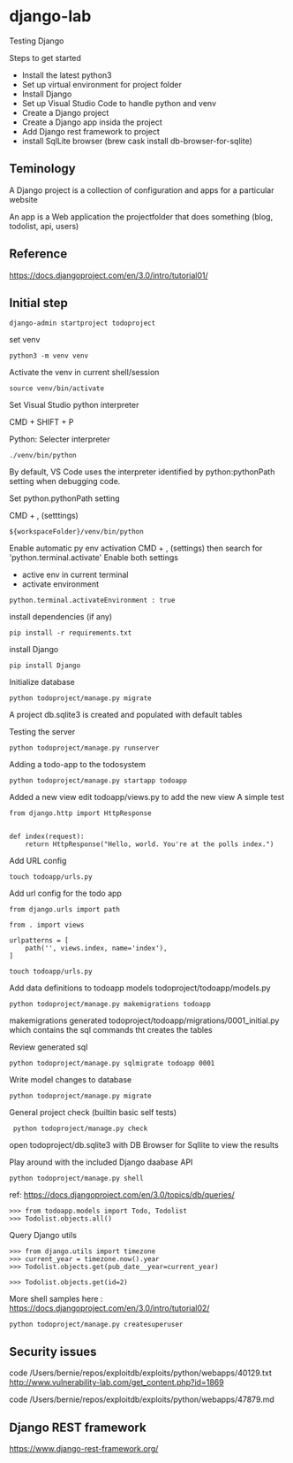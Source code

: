# django-lab
Testing Django

Steps to get started

* Install the latest python3
* Set up virtual environment for project folder
* Install Django
* Set up Visual Studio Code to handle python and venv
* Create a Django project
* Create a Django app insida the project
* Add Django rest framework to project 
* install SqlLite browser (brew cask install db-browser-for-sqlite)

## Teminology
A Django project is a collection of configuration and apps for a particular website

An app is a Web application the projectfolder that does something (blog, todolist, api, users)

## Reference
https://docs.djangoproject.com/en/3.0/intro/tutorial01/

## Initial step
```
django-admin startproject todoproject
```

set venv

```
python3 -m venv venv
```

Activate the venv in current shell/session
```
source venv/bin/activate
```

Set Visual Studio python interpreter

CMD + SHIFT + P

Python: Selecter interpreter
```
./venv/bin/python
```

By default, VS Code uses the interpreter identified by python:pythonPath setting when debugging code.

Set python.pythonPath setting

CMD + ,   (setttings)
```
${workspaceFolder}/venv/bin/python
```

Enable automatic py env activation
CMD + ,    (settings)
then search for 'python.terminal.activate'
Enable both settings
* active env in current terminal
* activate environment
```
python.terminal.activateEnvironment : true
```

install dependencies (if any)
```
pip install -r requirements.txt
```

install Django
```
pip install Django
```

Initialize database
```
python todoproject/manage.py migrate
```
A project db.sqlite3 is created and populated with default tables

Testing the server
```
python todoproject/manage.py runserver
```

Adding a todo-app to the todosystem
```
python todoproject/manage.py startapp todoapp
```

Added a new view 
edit todoapp/views.py to add the new view
A simple test
```
from django.http import HttpResponse


def index(request):
    return HttpResponse("Hello, world. You're at the polls index.")
```

Add URL config

```
touch todoapp/urls.py
```
Add url config for the todo app
```
from django.urls import path

from . import views

urlpatterns = [
    path('', views.index, name='index'),
]
```

```
touch todoapp/urls.py
```

Add data definitions to todoapp models
todoproject/todoapp/models.py


```
python todoproject/manage.py makemigrations todoapp
```
makemigrations generated todoproject/todoapp/migrations/0001_initial.py which contains the sql commands tht creates the tables

Review generated sql
```
python todoproject/manage.py sqlmigrate todoapp 0001 
```

Write model changes to database
```
python todoproject/manage.py migrate
```

General project check (builtin basic self tests)
```
 python todoproject/manage.py check
```

open todoproject/db.sqlite3 with DB Browser for Sqllite to view the results

Play around with the included Django daabase API

```
python todoproject/manage.py shell
```
ref: https://docs.djangoproject.com/en/3.0/topics/db/queries/


```
>>> from todoapp.models import Todo, Todolist
>>> Todolist.objects.all()
```

Query Django utils
```
>>> from django.utils import timezone
>>> current_year = timezone.now().year
>>> Todolist.objects.get(pub_date__year=current_year)
```

```
>>> Todolist.objects.get(id=2)
```

More shell samples here : https://docs.djangoproject.com/en/3.0/intro/tutorial02/

```
python todoproject/manage.py createsuperuser
```



## Security issues
code /Users/bernie/repos/exploitdb/exploits/python/webapps/40129.txt
http://www.vulnerability-lab.com/get_content.php?id=1869

code /Users/bernie/repos/exploitdb/exploits/python/webapps/47879.md


## Django REST framework
https://www.django-rest-framework.org/